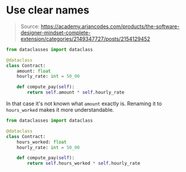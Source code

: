 # Use clear names

> Source: https://academy.arjancodes.com/products/the-software-designer-mindset-complete-extension/categories/2149347727/posts/2154129452

```python
from dataclasses import dataclass

@dataclass
class Contract:
    amount: float
    hourly_rate: int = 50_00

    def compute_pay(self):
        return self.amount * self.hourly_rate
```
In that case it's not known what `amount` exactly is. Renaming it to `hours_worked` makes it more understandable.

```python
from dataclasses import dataclass

@dataclass
class Contract:
    hours_worked: float
    hourly_rate: int = 50_00

    def compute_pay(self):
        return self.hours_worked * self.hourly_rate
```